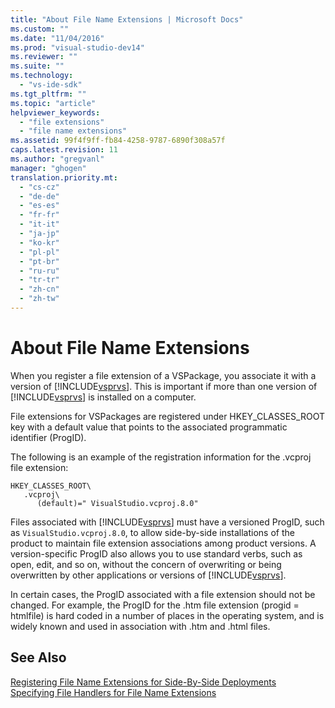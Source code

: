 ```yaml
---
title: "About File Name Extensions | Microsoft Docs"
ms.custom: ""
ms.date: "11/04/2016"
ms.prod: "visual-studio-dev14"
ms.reviewer: ""
ms.suite: ""
ms.technology: 
  - "vs-ide-sdk"
ms.tgt_pltfrm: ""
ms.topic: "article"
helpviewer_keywords: 
  - "file extensions"
  - "file name extensions"
ms.assetid: 99f4f9ff-fb84-4258-9787-6890f308a57f
caps.latest.revision: 11
ms.author: "gregvanl"
manager: "ghogen"
translation.priority.mt: 
  - "cs-cz"
  - "de-de"
  - "es-es"
  - "fr-fr"
  - "it-it"
  - "ja-jp"
  - "ko-kr"
  - "pl-pl"
  - "pt-br"
  - "ru-ru"
  - "tr-tr"
  - "zh-cn"
  - "zh-tw"
---
```

# About File Name Extensions
When you register a file extension of a VSPackage, you associate it with a version of [!INCLUDE[vsprvs](../code-quality/includes/vsprvs_md.md)]. This is important if more than one version of [!INCLUDE[vsprvs](../code-quality/includes/vsprvs_md.md)] is installed on a computer.  
  
 File extensions for VSPackages are registered under HKEY_CLASSES_ROOT key with a default value that points to the associated programmatic identifier (ProgID).  
  
 The following is an example of the registration information for the .vcproj file extension:  
  
```  
HKEY_CLASSES_ROOT\  
   .vcproj\  
      (default)=" VisualStudio.vcproj.8.0"   
```  
  
 Files associated with [!INCLUDE[vsprvs](../code-quality/includes/vsprvs_md.md)] must have a versioned ProgID, such as `VisualStudio.vcproj.8.0`, to allow side-by-side installations of the product to maintain file extension associations among product versions. A version-specific ProgID also allows you to use standard verbs, such as open, edit, and so on, without the concern of overwriting or being overwritten by other applications or versions of [!INCLUDE[vsprvs](../code-quality/includes/vsprvs_md.md)].  
  
 In certain cases, the ProgID associated with a file extension should not be changed. For example, the ProgID for the .htm file extension (progid = htmlfile) is hard coded in a number of places in the operating system, and is widely known and used in association with .htm and .html files.  
  
## See Also  
 [Registering File Name Extensions for Side-By-Side Deployments](../extensibility/registering-file-name-extensions-for-side-by-side-deployments.md)   
 [Specifying File Handlers for File Name Extensions](../extensibility/specifying-file-handlers-for-file-name-extensions.md)